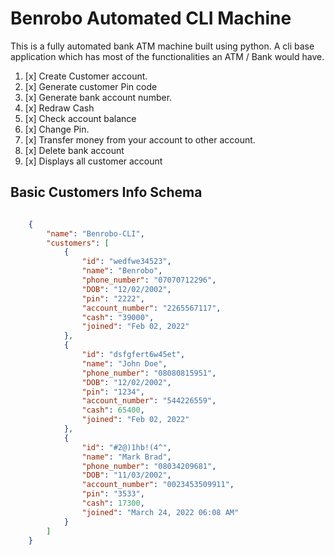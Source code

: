 
# Benrobo Automated CLI Machine

This is a fully automated bank ATM machine built using python. A cli base application which has most of the functionalities an ATM / Bank would have.

1. [x] Create Customer account.
2. [x] Generate customer Pin code
3. [x] Generate bank account number.
4. [x] Redraw Cash
5. [x] Check account balance
6. [x] Change Pin.
7. [x] Transfer money from your account to other account.
8. [x] Delete bank account
9. [x] Displays all customer account 


## Basic Customers Info Schema

```json

    {
        "name": "Benrobo-CLI",
        "customers": [
            {
                "id": "wedfwe34523",
                "name": "Benrobo",
                "phone_number": "07070712296",
                "DOB": "12/02/2002",
                "pin": "2222",
                "account_number": "2265567117",
                "cash": "39000",
                "joined": "Feb 02, 2022"
            },
            {
                "id": "dsfgfert6w45et",
                "name": "John Doe",
                "phone_number": "08080815951",
                "DOB": "12/02/2002",
                "pin": "1234",
                "account_number": "544226559",
                "cash": 65400,
                "joined": "Feb 02, 2022"
            },
            {
                "id": "#2@)1hb!(4^",
                "name": "Mark Brad",
                "phone_number": "08034209681",
                "DOB": "11/03/2002",
                "account_number": "0023453509911",
                "pin": "3533",
                "cash": 17300,
                "joined": "March 24, 2022 06:08 AM"
            }
        ]
    }

```